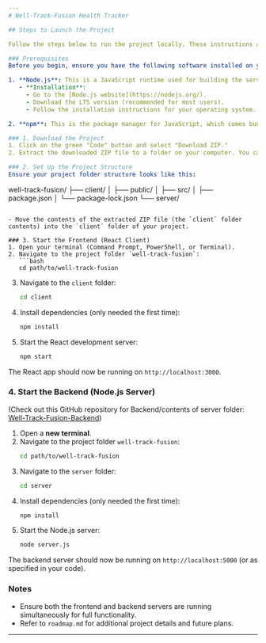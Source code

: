 ```yaml
---
# Well-Track-Fusion Health Tracker

## Steps to Launch the Project

Follow the steps below to run the project locally. These instructions are designed to help even those with little or no software development experience.

### Prerequisites
Before you begin, ensure you have the following software installed on your machine:

1. **Node.js**: This is a JavaScript runtime used for building the server.
   - **Installation**:
     - Go to the [Node.js website](https://nodejs.org/).
     - Download the LTS version (recommended for most users).
     - Follow the installation instructions for your operating system.

2. **npm**: This is the package manager for JavaScript, which comes bundled with Node.js.

### 1. Download the Project
1. Click on the green "Code" button and select "Download ZIP."
2. Extract the downloaded ZIP file to a folder on your computer. You can name this folder `well-track-fusion`.

### 2. Set Up the Project Structure
Ensure your project folder structure looks like this:

```
well-track-fusion/
├── client/
│   ├── public/
│   ├── src/
│   ├── package.json
│   └── package-lock.json
└── server/
```

- Move the contents of the extracted ZIP file (the `client` folder contents) into the `client` folder of your project.

### 3. Start the Frontend (React Client)
1. Open your terminal (Command Prompt, PowerShell, or Terminal).
2. Navigate to the project folder `well-track-fusion`:
   ```bash
   cd path/to/well-track-fusion
   ```
3. Navigate to the `client` folder:
   ```bash
   cd client
   ```
4. Install dependencies (only needed the first time):
   ```bash
   npm install
   ```
5. Start the React development server:
   ```bash
   npm start
   ```

The React app should now be running on `http://localhost:3000`.

### 4. Start the Backend (Node.js Server) 
(Check out this GitHub repository for Backend/contents of server folder: [Well-Track-Fusion-Backend](https://github.com/vidhyaashankar/Well-Track-Fusion-Backend))
1. Open a **new terminal**.
2. Navigate to the project folder `well-track-fusion`:
   ```bash
   cd path/to/well-track-fusion
   ```
3. Navigate to the `server` folder:
   ```bash
   cd server
   ```
4. Install dependencies (only needed the first time):
   ```bash
   npm install
   ```
5. Start the Node.js server:
   ```bash
   node server.js
   ```

The backend server should now be running on `http://localhost:5000` (or as specified in your code).

### Notes
- Ensure both the frontend and backend servers are running simultaneously for full functionality.
- Refer to `roadmap.md` for additional project details and future plans.

---
```

